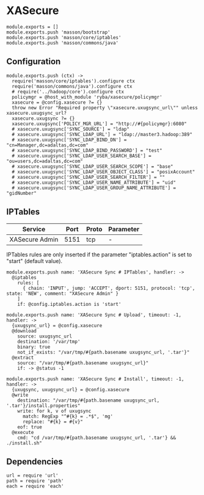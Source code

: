 
# XASecure

    module.exports = []
    module.exports.push 'masson/bootstrap'
    module.exports.push 'masson/core/iptables'
    module.exports.push 'masson/commons/java'

## Configuration

    module.exports.push (ctx) ->
      require('masson/core/iptables').configure ctx
      require('masson/commons/java').configure ctx
      # require('../hadoop/core').configure ctx
      policymgr = @host_with_module 'ryba/xasecure/policymgr'
      xasecure = @config.xasecure ?= {}
      throw new Error "Required property \"xasecure.uxugsync_url\"" unless xasecure.uxugsync_url?
      xasecure.uxugsync ?= {}
      xasecure.uxugsync['POLICY_MGR_URL'] = "http://#{policymgr}:6080"
      # xasecure.uxugsync['SYNC_SOURCE'] = "ldap"
      # xasecure.uxugsync['SYNC_LDAP_URL'] = "ldap://master3.hadoop:389"
      # xasecure.uxugsync['SYNC_LDAP_BIND_DN'] = "cn=Manager,dc=adaltas,dc=com"
      # xasecure.uxugsync['SYNC_LDAP_BIND_PASSWORD'] = "test"
      # xasecure.uxugsync['SYNC_LDAP_USER_SEARCH_BASE'] = "ou=users,dc=adaltas,dc=com"
      # xasecure.uxugsync['SYNC_LDAP_USER_SEARCH_SCOPE'] = "base"
      # xasecure.uxugsync['SYNC_LDAP_USER_OBJECT_CLASS'] = "posixAccount"
      # xasecure.uxugsync['SYNC_LDAP_USER_SEARCH_FILTER'] = ""
      # xasecure.uxugsync['SYNC_LDAP_USER_NAME_ATTRIBUTE'] = "uid"
      # xasecure.uxugsync['SYNC_LDAP_USER_GROUP_NAME_ATTRIBUTE'] = "gidNumber"

## IPTables

| Service    | Port | Proto  | Parameter          |
|------------|------|--------|--------------------|
| XASecure Admin | 5151 | tcp    | - |

IPTables rules are only inserted if the parameter "iptables.action" is set to 
"start" (default value).

    module.exports.push name: 'XASecure Sync # IPTables', handler: ->
      @iptables
        rules: [
          { chain: 'INPUT', jump: 'ACCEPT', dport: 5151, protocol: 'tcp', state: 'NEW', comment: "XASecure Admin" }
        ]
        if: @config.iptables.action is 'start'

    module.exports.push name: 'XASecure Sync # Upload', timeout: -1, handler: ->
      {uxugsync_url} = @config.xasecure
      @download
        source: uxugsync_url
        destination: '/var/tmp'
        binary: true
        not_if_exists: "/var/tmp/#{path.basename uxugsync_url, '.tar'}"
      @extract
        source: "/var/tmp/#{path.basename uxugsync_url}"
        if: -> @status -1

    module.exports.push name: 'XASecure Sync # Install', timeout: -1, handler: ->
      {uxugsync, uxugsync_url} = @config.xasecure
      @write
        destination: "/var/tmp/#{path.basename uxugsync_url, '.tar'}/install.properties"
        write: for k, v of uxugsync
          match: RegExp "^#{k} = .*$", 'mg'
          replace: "#{k} = #{v}"
        eof: true
      @execute
        cmd: "cd /var/tmp/#{path.basename uxugsync_url, '.tar'} && ./install.sh"

## Dependencies

    url = require 'url'
    path = require 'path'
    each = require 'each'
      
